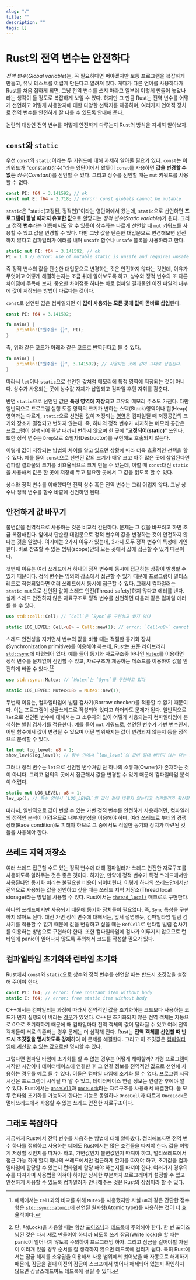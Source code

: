 ```yaml
---
slug: "/"
title: ""
description: ""
tags: []
---
```


# Rust의 전역 변수는 안전하다

_전역 변수_(_Global variable_)는, 꼭 필요하다면 써야겠지만 보통 프로그램을 복잡하게 만들고, 유닛 테스트를 어렵게 만든다고 알려져 있다.
게다가 다른 언어를 사용하다가 Rust를 처음 접하게 되면, 그냥 전역 변수를 쓰지 마라고 일부러 이렇게 만들어 놓았나라는 생각이 들 정도로 복잡하게 보일 수 있다.
하지만 그 만큼 Rust는 전역 변수를 어떻게 선언하고 어떻게 사용할지에 대한 다양한 선택지를 제공하며,
여러가지 언어적 장치로 전역 변수를 안전하게 잘 다룰 수 있도록 안내해 준다.

논란의 대상인 전역 변수를 어떻게 안전하게 다루는지 Rust의 방식을 자세히 알아보자.

## `const`와 `static`

우선 `const`와 `static`이라는 두 키워드에 대해 자세히 알아둘 필요가 있다.
`const`는 이 키워드가 "constant(상수)"라는 영단어에서 왔듯이 `const`를 사용하면 **값을 변경할 수 없는** _상수_(_Constant_)를 선언할 수 있다. 그리고 상수를 선언할 때는 `mut` 키워드를 사용할 수 없다.

```rust
const PI: f64 = 3.141592; // ok
const mut E: f64 = 2.718; // error: const globals cannot be mutable
```

`static`은 "static(고정된, 정적인)"이라는 영단어에서 왔는데, `static`으로 선언하면 **프로그램이 끝날 때까지 유효한 값**으로 할당되는 _정적 변수_(_Static variable_)가 된다. 그리고 정적 **변수**라는 이름에서도 알 수 있듯이 상수와는 다르게 선언할 때 `mut` 키워드를 사용할 수 있고 값을 변경할 수 있다. 다만 그냥 값을 단순한 대입문으로 변경해보면 안전하지 않다고 컴파일러가 에러를 내며 `unsafe` 함수나 `unsafe` 블록을 사용하라고 한다.

```rust
static mut PI: f64 = 3.141592; // ok
PI = 1.0 // error: use of mutable static is unsafe and requires unsafe function or block
```

즉 정적 변수의 값을 단순한 대입문으로 변경하는 것은 안전하지 않다는 것인데, 이유가 무엇이고 어떻게 해결하는지는 조금 뒤에 알아보도록 하고, 상수와 정적 변수의 또 다른 차이점에 주목해 보자. 중요한 차이점중 하나는 바로 컴파일 결과물인 이진 파일의 내부에 값이 저장되는 방법이 다르다는 것이다.

`const`로 선언된 값은 컴파일되면 이 **값이 사용되는 모든 곳에 값이 곧바로 삽입**된다.

```rust
const PI: f64 = 3.141592;

fn main() {
    println!("원주율: {}", PI);
}
```

즉, 위와 같은 코드가 아래와 같은 코드로 번역된다고 볼 수 있다.

```rust
fn main() {
    println!("원주율: {}", 3.141592); // 사용되는 곳에 값이 그대로 삽입된다.
}
```

따라서 `let`이나 `static`으로 선언된 값처럼 메모리에 특정 영역에 저장되는 것이 아니다. 상수가 사용되는 곳에 상수값 자체가 삽입되고 컴파일 후엔 자취를 감춘다.

반면 `static`으로 선언된 값은 **특정 영역에 저장**되고 고유의 메모리 주소도 가진다.
다만 일반적으로 프로그램 실행 도중 영역의 크기가 변하는 스택(Stack)영역이나 힙(Heap)영역과는 다르게, `static`으로 선언된 값이 저장되는 [영역](https://en.wikipedia.org/wiki/Data_segment)은 컴파일될 때 저장공간의 크기와 장소가 결정되고 변하지 않는다. 즉, 하나의 정적 변수가 차지하는 메모리 공간은 프로그램이 실행되어 끝날 때까지 변하지 않으며 한 곳에 "**고정되어(static)**" 쓰인다.
또한 정적 변수는 `Drop`으로 소멸자(Destructor)를 구현해도 호출되지 않는다.

이렇게 값이 저장되는 방법의 차이를 알고 있으면 상황에 따라 더욱 효율적인 선택을 할 수 있다.
예를 들어 `const`으로 선언된 값의 크기가 매우 크고 아주 많은 곳에 삽입된다면 컴파일 결과물의 크기를 비효율적으로 크게 만들 수 있는데, 이럴 때 `const`대신 `static`을 사용해서 값은 한 곳에 저장해 두고 필요한 곳에서 그 값을 읽도록 할 수 있다.

상수와 정적 변수를 이해했다면 전역 상수 혹은 전역 변수는 그리 어렵지 않다.
그냥 상수나 정적 변수를 함수 바깥에 선언하면 된다.

## 안전하게 값 바꾸기

불변값을 전역적으로 사용하는 것은 비교적 간단하다. 문제는 그 값을 바꾸려고 하면 조금 복잡해진다.
앞에서 단순한 대입문으로 정적 변수의 값을 변경하는 것이 안전하지 않다는 것을 알았다.
여기에는 2가지 이유가 있는데, 2가지 모두 정적 변수의 특성에 기인한다. 바로 참조할 수 있는 범위(scope)안의 모든 곳에서 값에 접근할 수 있기 때문이다.

첫번째 이유는 여러 쓰레드에서 하나의 정적 변수에 동시에 접근하는 상황이 발생할 수 있기 때문이다.
정적 변수는 임의의 장소에서 접근할 수 있기 때문에 프로그램이 멀티스레드로 작성되었다면 여러 쓰레드에서 동시에 접근할 수 있다.
그래서 컴파일러는 `static mut`으로 선언된 값이 스레드 안전(Thread safety)하지 않다고 에러를 낸다.
실제 스레드 안전하지 않은 자료구조로 정적 변수를 선언하면 다음과 같은 컴파일 에러를 볼 수 있다.

```rust
use std::cell::Cell; // `Cell`은 `Sync`를 구현하고 있지 않다

static LOG_LEVEL: Cell<u8> = Cell::new(1); // error: `Cell<u8>` cannot be shared between threads safely
```

스레드 안전성을 지키면서 변수의 값을 바꿀 때는 적절한 동기화 장치(Synchronization primitive)를 이용해야 하는데, Rust는 표준 라이브러리 [`std::sync`](https://doc.rust-lang.org/std/sync/)에 마련되어 있다. 예를 들어 동기화 자료구조중 하나인 [`Mutex`](https://doc.rust-lang.org/std/sync/struct.Mutex.html)를 이용하면 정적 변수를 문제없이 선언할 수 있고, 자료구조가 제공하는 메소드를 이용하여 값을 안전하게 바꿀 수 있다.[^1][^2]

```rust
use std::sync::Mutex; // `Mutex`는 `Sync`를 구현하고 있다

static LOG_LEVEL: Mutex<u8> = Mutex::new(1);
```

두번째 이유는, 컴파일타임에 빌림 검사기(Borrow checker)를 적용할 수 없기 때문이다.
이는 프로그램이 싱글쓰레드로 작성되어 있다고 하더라도 문제가 된다.
일반적으로 `let`으로 선언된 변수에 대해서는 그 소유자의 값이 어떻게 사용되는지 컴파일타임에 분석하는 빌림 검사기를 적용한다. 예를 들어 `mut` 키워드로, 선언된 변수가 가변 변수인지, 어떤 함수에서 값이 변경될 수 있으며 어떤 범위까지는 값이 변경되지 않는지 등을 정적으로 분석할 수 있다.

```rust
let mut log_level: u8 = 1;
show_lev(&log_level); // 함수 안에서 `low_level`의 값이 절대 바뀌지 않는 다는 걸 컴파일러가 확신할 수 있다!
```

그러나 정적 변수는 `let`으로 선언된 변수처럼 단 하나의 소유자(Owner)가 존재하는 것이 아니다. 그리고 임의의 곳에서 접근해서 값을 변경할 수 있기 때문에 컴파일타임 분석이 어렵다.

```rust
static mut LOG_LEVEL: u8 = 1;
lev_up(); // 함수 안에서 `LOG_LEVEL`의 값이 절대 바뀌지 않는다고 컴파일러가 확신할 수 없다!
```

따라서, 일반적으로 값이 변할 수 있는 가변 정적 변수를 안전하게 사용하려면, 컴파일러의 정적인 분석이 어려우므로 내부가변성을 이용해야 하며, 여러 쓰레드로 부터의 경쟁 상태(Race condition)도 피해야 하므로 그 중에서도 적절한 동기화 장치가 마련된 것들을 사용해야 한다.

## 쓰레드 지역 저장소

여러 쓰레드 접근할 수도 있는 정적 변수에 대해 컴파일러가 쓰레드 안전한 자료구조를 사용하도록 알려주는 것은 좋은 것이다.
하지만, 만약에 정적 변수가 특정 쓰레드에서만 사용된다면 동기화 처리는 불필요한 비용이 되어버린다.
이렇게 하나의 쓰레드안에서만 전역으로 사용되는 값을 선언하고 싶을 때는 쓰레드 지역 저장소(Thread local storage)라는 방법을 사용할 수 있다.
Rust에서는 [`thread_local!`](https://doc.rust-lang.org/std/macro.thread_local.html) 매크로로 구현한다.

하나의 쓰레드에서만 사용되기 때문에 동기화 장치들이 필요없다. 즉, `Sync` 특성을 구현하지 않아도 된다.
대신 가변 정적 변수에 대해서는, 앞서 설명했듯, 컴파일타임 빌림 검사기를 적용할 수 없기 때문에 값을 변경하고 싶을 때는 `RefCell`로 런타임 빌림 검사기를 이용하는 방법으로 구현해야 한다. 또한 컴파일타임에 검사가 이루지지 않으므로 런타임에 panic이 일어나지 않도록 주의해서 코드를 작성할 필요가 있다.

## 컴파일타임 초기화와 런타임 초기화

Rust에서 `const`와 `static`으로 상수와 정적 변수를 선언할 때는 반드시 초깃값을 설정해 주어야 한다.

```rust
const PI: f64; // error: free constant item without body
static E: f64; // error: free static item without body
```

C++에서는 컴파일되는 과정에 따라서 전역적인 값을 초기화하는 코드보다 사용하는 코드가 먼저 실행되어 버리는 [경우](https://en.cppreference.com/w/cpp/language/siof)가 있었다. C++은 초기화되지 않은 전역 객체는 자동으로 0으로 초기화하기 때문에 매 컴파일마다 전역 객체의 값이 달라질 수 있고 여러 전역 객체들이 서로 의존하는 경우 문제는 더 심각해 진다. Rust는 **전역 객체를 선언할 때 반드시 초깃값을 명시하도록 강제**하여 이 문제를 해결한다. 그리고 이 초깃값은 [컴파일타임에 계산할 수 있는 값](https://doc.rust-lang.org/reference/const_eval.html)으로만 명시할 수 있다.

그렇다면 컴파일 타임에 초기화를 할 수 없는 경우는 어떻게 해야할까?
가령 프로그램이 시작한 시간이나 데이터베이스에 연결한 후 그 연결 정보를 전역적인 값으로 선언해 사용하는 경우를 예로 들 수 있다.
이들은 컴파일 타임에 초기화 될 수 없다.
프로그램 시작시간은 프로그램이 시작될 때 알 수 있고, 데이터베이스 연결 정보는 연결한 후에야 알 수 있다.
Rust에서는 [`OnceCell`](https://doc.rust-lang.org/stable/std/cell/struct.OnceCell.html)과 [`OnceLock`](https://doc.rust-lang.org/stable/std/sync/struct.OnceLock.html)라는 자료구조를 사용해서 해결한다.
둘 모두 런타임 초기화를 가능하게 한다는 기능은 동일하나 `OnceCell`과 다르게 `OnceLock`은 멀티쓰레드에서 사용할 수 있는 쓰레드 안전한 자료구조이다.

## 그래도 복잡하다

지금까지 Rust에서 전역 변수를 사용하는 방법에 대해 알아봤다.
정리해보자면 전역 변수 하나를 정의하고 사용하는 데에도 Rust에서는 많은 조건들을 따져야 한다.
값을 어떻게 저장할 것인지를 따져야 하고, 가변값인지 불변값인지 따져야 하고, 멀티쓰레드에서 접근 가능 하게 할지 하나의 쓰레드에서만 접근하게 할지를 따져야 하고, 초기값을 컴파일타임에 할당할 수 있는지 런타임에 할당 해야 하는지를 따져야 한다.
여러가지 경우의 수를 따져가며 사용법을 익혀야 하지만 상세한 부분까지 프로그래머가 설정할 수 있고 안전하게 사용할 수 있도록 컴파일러가 안내해주는 것은 Rust의 장점이라 할 수 있다.

[^1]: 예제에서는 `Cell`과의 비교를 위해 `Mutex`를 사용했지만 사실 `u8`과 같은 간단한 정수형은 [`std::sync::atomic`](https://doc.rust-lang.org/std/sync/atomic/index.html)에 선언된 원자형(Atomic type)를 사용하는 것이 더 효율적이다.
[^2]:
    단, 락(Lock)을 사용할 때는 항상 [포이즈닝](https://doc.rust-lang.org/std/sync/struct.RwLock.html#poisoning)과 [데드록](https://en.wikipedia.org/wiki/Deadlock)에 주의해야 한다.
    한 번 포이즈닝된 것은 다시 새로 만들어야 하니까 되도록 쓰기 잠금(Write lock)을 할 때는 panic이 일어나지 않도록 주의하여 프로그래밍 하자.
    그리고 잠금을 걸어야할 자원이 여러개 있을 경우 순서를 잘 생각하지 않으면 데드록에 걸리기 쉽다.
    특히 Rust에서는 잠금 해제를 소유권을 이용해서 사용 범위에서 벗어났을 때 자동으로 해제하기 때문에, 잠금을 걸때 이전의 잠금이 스코프에서 벗어나 해제되어 있는지 확인하지 않으면 싱글스레드여도 데드록에 걸릴 수 있다.

